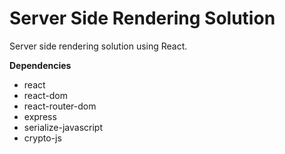 # Server Side Rendering Solution

Server side rendering solution using React.

**Dependencies**

- react
- react-dom
- react-router-dom
- express
- serialize-javascript
- crypto-js
